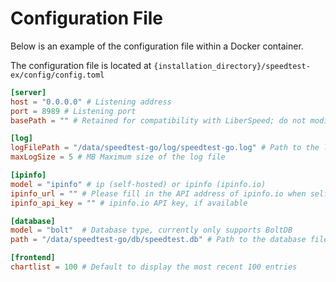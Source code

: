 # Configuration File

Below is an example of the configuration file within a Docker container.

The configuration file is located at `{installation_directory}/speedtest-ex/config/config.toml`

```toml
[server]
host = "0.0.0.0" # Listening address
port = 8989 # Listening port
basePath = "" # Retained for compatibility with LiberSpeed; do not modify if not needed

[log]
logFilePath = "/data/speedtest-go/log/speedtest-go.log" # Path to the log file
maxLogSize = 5 # MB Maximum size of the log file

[ipinfo]
model = "ipinfo" # ip (self-hosted) or ipinfo (ipinfo.io)
ipinfo_url = "" # Please fill in the API address of ipinfo.io when self-hosting
ipinfo_api_key = "" # ipinfo.io API key, if available

[database]
model = "bolt"  # Database type, currently only supports BoltDB
path = "/data/speedtest-go/db/speedtest.db" # Path to the database file

[frontend]
chartlist = 100 # Default to display the most recent 100 entries
``` 
